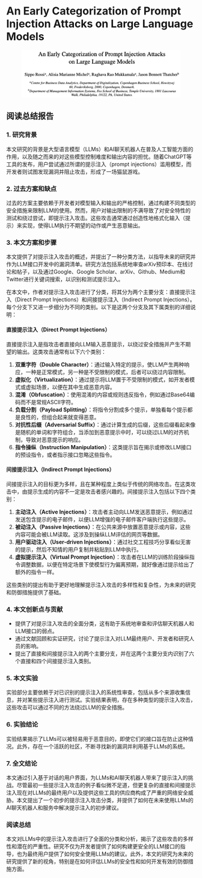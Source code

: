 # An Early Categorization of Prompt Injection Attacks on Large Language Models

<figure><img src="../.gitbook/assets/image (3) (1) (1) (1) (1) (1) (1) (1) (1) (1) (1) (1) (1) (1) (1) (1) (1) (1) (1) (1) (1) (1) (1) (1) (1) (1) (1) (1) (1) (1) (1) (1) (1) (1) (1) (1) (1) (1) (1) (1).png" alt=""><figcaption></figcaption></figure>

## 阅读总结报告

### 1. 研究背景

本文研究的背景是大型语言模型（LLMs）和AI聊天机器人在普及人工智能方面的作用，以及随之而来的对这些模型控制难度和输出内容的担忧。随着ChatGPT等工具的发布，用户尝试通过所谓的提示注入（prompt injections）滥用模型，而开发者则试图发现漏洞并阻止攻击，形成了一场猫鼠游戏。

### 2. 过去方案和缺点

过去的方案主要依赖于开发者对模型输入和输出的严格控制，通过构建不同类型的安全措施来限制LLM的使用。然而，用户对输出限制的不满导致了对安全特性的测试和绕过尝试，即提示注入攻击。这些攻击通常通过创造性地格式化输入（提示）来实现，使得LLM执行不期望的动作或产生恶意输出。

### 3. 本文方案和步骤

本文提供了对提示注入攻击的概述，并提出了一种分类方法，以指导未来的研究并作为LLM接口开发中的漏洞清单。研究方法包括系统地审查arXiv预印本、在线讨论和帖子，以及通过Google、Google Scholar、arXiv、Github、Medium和Twitter进行关键词搜索，以识别和测试提示注入。



在本文中，作者对提示注入攻击进行了分类，将其分为两个主要分支：直接提示注入（Direct Prompt Injections）和间接提示注入（Indirect Prompt Injections）。每个分支下又进一步细分为不同的类别。以下是这两个分支及其下属类别的详细说明：

#### 直接提示注入（Direct Prompt Injections）

直接提示注入是指攻击者直接向LLM输入恶意提示，以绕过安全措施并产生不期望的输出。这类攻击通常有以下六个类别：

1. **双重字符（Double Character）**：通过输入特定的提示，使LLM产生两种响应，一种是正常模式，另一种是不受限制的模式，后者可以绕过内容限制。
2. **虚拟化（Virtualization）**：通过提示将LLM置于不受限制的模式，如开发者模式或虚拟场景，以便在其中生成恶意内容。
3. **混淆（Obfuscation）**：使用混淆的内容或规则违反指令，例如通过Base64编码而不是常规ASCII字符。
4. **负载分割（Payload Splitting）**：将指令分割成多个提示，单独看每个提示都是良性的，但组合起来就变得恶意。
5. **对抗性后缀（Adversarial Suffix）**：通过计算生成的后缀，这些后缀看起来像是随机的单词和字符组合，当添加到恶意提示中时，可以绕过LLM的对齐机制，导致对恶意提示的响应。
6. **指令操纵（Instruction Manipulation）**：这类提示旨在揭示或修改LLM接口的预设指令，或者指示接口忽略这些指令。

#### 间接提示注入（Indirect Prompt Injections）

间接提示注入的目标更为多样，且在某种程度上类似于传统的网络攻击。在这类攻击中，由提示生成的内容不一定是攻击者感兴趣的。间接提示注入包括以下四个类别：

1. **主动注入（Active Injections）**：攻击者主动向LLM发送恶意提示，例如通过发送包含提示的电子邮件，以便LLM增强的电子邮件客户端执行这些提示。
2. **被动注入（Passive Injections）**：在公共来源中放置恶意提示或内容，这些内容可能会被LLM读取。这涉及到操纵LLM评估的网页等数据。
3. **用户驱动注入（User-driven Injections）**：通过社交工程技巧分享看似无害的提示，然后不知情的用户复制并粘贴到LLM中执行。
4. **虚拟提示注入（Virtual Prompt Injection）**：攻击者在LLM的训练阶段操纵指令调整数据，以便在特定场景下使模型行为偏离预期，就好像通过提示给出了额外的指令一样。

这些类别的提出有助于更好地理解提示注入攻击的多样性和复杂性，为未来的研究和防御措施提供了基础。





### 4. 本文创新点与贡献

* 提供了对提示注入攻击的全面分类，这有助于系统地审查和评估聊天机器人和LLM接口的弱点。
* 通过文献回顾和实证研究，讨论了提示注入对LLM最终用户、开发者和研究人员的影响。
* 提出了直接和间接提示注入的两个主要分支，并在这两个主要分支内识别了六个直接和四个间接提示注入类别。

### 5. 本文实验

实验部分主要依赖于对已识别的提示注入的系统性审查，包括从多个来源收集信息，并对某些提示注入进行测试。实验结果表明，存在多种类型的提示注入攻击，这些攻击可以通过不同的方法绕过LLM的安全措施。

### 6. 实验结论

实验结果揭示了LLMs可以被轻易用于恶意目的，即使它们的接口旨在防止这种情况。此外，存在一个活跃的社区，不断寻找新的漏洞并利用基于LLMs的系统。

### 7. 全文结论

本文通过引入基于对话的用户界面，为LLMs和AI聊天机器人带来了提示注入的挑战。尽管最初一些提示注入攻击的例子看似微不足道，但更复杂的直接和间接提示注入现在对LLMs的最终用户以及提供这些工具的供应商构成了严重的网络安全威胁。本文提出了一个初步的提示注入攻击分类，并提供了如何在未来使用LLMs的AI聊天机器人和服务中解决提示注入的初步建议。

### 阅读总结

本文对LLMs中的提示注入攻击进行了全面的分类和分析，揭示了这些攻击的多样性和潜在的严重性。研究不仅为开发者提供了如何构建更安全的LLM接口的指导，也为最终用户提供了如何安全使用LLMs的建议。此外，本文的研究为未来的研究提供了新的视角，特别是在如何评估LLMs的安全性和如何开发有效的防御措施方面。
